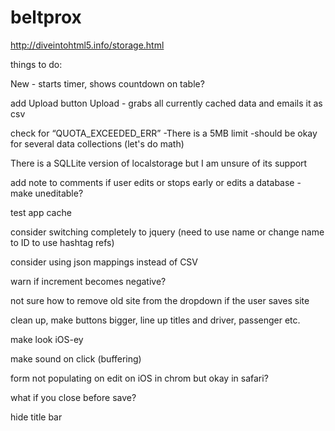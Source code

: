 beltprox
========

http://diveintohtml5.info/storage.html

things to do:

New - starts timer, shows countdown on table?

add Upload button
Upload - grabs all currently cached data and emails it as csv

check for “QUOTA_EXCEEDED_ERR”
-There is a 5MB limit
-should be okay for several data collections (let's do math)

There is a SQLLite version of localstorage but I am unsure of its support

add note to comments if user edits or stops early or edits a database - make uneditable?

test app cache

consider switching completely to jquery (need to use name or change name to ID to use hashtag refs)

consider using json mappings instead of CSV

warn if increment becomes negative?

not sure how to remove old site from the dropdown if the user saves site

clean up, make buttons bigger, line up titles and driver, passenger etc.

make look iOS-ey

make sound on click (buffering)

form not populating on edit on iOS in chrom but okay in safari?

what if you close before save?

<link rel="apple-touch-startup-image" href="/startup.png">

hide title bar